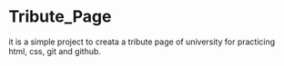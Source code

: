 # Tribute_Page

it is a simple project to creata a tribute page of university for practicing html, css, git and github.
